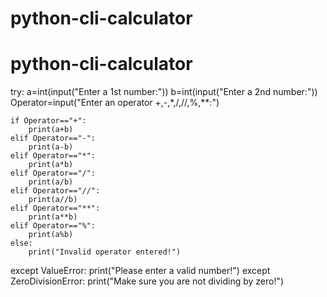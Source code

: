 # python-cli-calculator

# python-cli-calculator

try:
    a=int(input("Enter a 1st number:"))
    b=int(input("Enter a 2nd number:"))
    Operator=input("Enter an operator +,-,*,/,//,%,**:")
    
    if Operator=="+":
        print(a+b)
    elif Operator=="-":
        print(a-b)
    elif Operator=="*":
        print(a*b)
    elif Operator=="/":
        print(a/b)
    elif Operator=="//":
        print(a//b)
    elif Operator=="**":
        print(a**b)
    elif Operator=="%":
        print(a%b)
    else:
        print("Invalid operator entered!")
except ValueError:
    print("Please enter a valid number!")
except ZeroDivisionError:
    print("Make sure you are not dividing by zero!")
